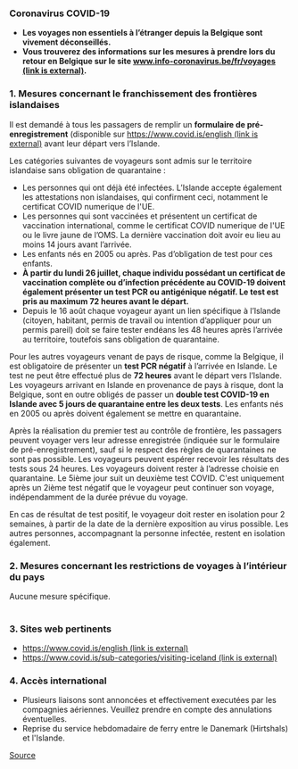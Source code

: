 ### **Coronavirus COVID-19**

*   **Les voyages non essentiels à l’étranger depuis la Belgique sont vivement déconseillés.**
*   **Vous trouverez des informations sur les mesures à prendre lors du retour en Belgique sur le site [www.info-coronavirus.be/fr/voyages (link is external)](http://www.info-coronavirus.be/fr/voyages).**

### 1\. Mesures concernant le franchissement des frontières islandaises

Il est demandé à tous les passagers de remplir un **formulaire de pré-enregistrement** (disponible sur [https://www.covid.is/english (link is external)](https://www.covid.is/english) avant leur départ vers l’Islande.

Les catégories suivantes de voyageurs sont admis sur le territoire islandaise sans obligation de quarantaine :

*   Les personnes qui ont déjà été infectées. L’Islande accepte également les attestations non islandaises, qui confirment ceci, notamment le certificat COVID numerique de l'UE. 
*   Les personnes qui sont vaccinées et présentent un certificat de vaccination international, comme le certificat COVID numerique de l'UE ou le livre jaune de l’OMS. La dernière vaccination doit avoir eu lieu au moins 14 jours avant l’arrivée.
*   Les enfants nés en 2005 ou après. Pas d’obligation de test pour ces enfants.
*   **À partir du lundi 26 juillet, chaque individu possédant un certificat de vaccination complète ou d’infection précédente au COVID-19 doivent également présenter un test PCR ou antigénique négatif. Le test est pris au maximum 72 heures avant le départ.** 
*   Depuis le 16 août chaque voyageur ayant un lien spécifique à l’Islande (citoyen, habitant, permis de travail ou intention d’appliquer pour un permis pareil) doit se faire tester endéans les 48 heures après l’arrivée au territoire, toutefois sans obligation de quarantaine.

Pour les autres voyageurs venant de pays de risque, comme la Belgique, il est obligatoire de présenter un **test PCR négatif** à l’arrivée en Islande. Le test ne peut être effectué plus de **72 heures** avant le départ vers l’Islande. Les voyageurs arrivant en Islande en provenance de pays à risque, dont la Belgique, sont en outre obligés de passer un **double test COVID-19 en Islande avec 5 jours de quarantaine entre les deux tests**. Les enfants nés en 2005 ou après doivent également se mettre en quarantaine. 

Après la réalisation du premier test au contrôle de frontière, les passagers peuvent voyager vers leur adresse enregistrée (indiquée sur le formulaire de pré-enregistrement), sauf si le respect des règles de quarantaines ne sont pas possible. Les voyageurs peuvent espérer recevoir les résultats des tests sous 24 heures. Les voyageurs doivent rester à l’adresse choisie en quarantaine. Le 5ième jour suit un deuxième test COVID. C'est uniquement après un 2ième test négatif que le voyageur peut continuer son voyage, indépendamment de la durée prévue du voyage.

En cas de résultat de test positif, le voyageur doit rester en isolation pour 2 semaines, à partir de la date de la dernière exposition au virus possible. Les autres personnes, accompagnant la personne infectée, restent en isolation également. 

### 2\. Mesures concernant les restrictions de voyages à l’intérieur du pays

Aucune mesure spécifique.  
 

### 3\. Sites web pertinents

*   [https://www.covid.is/english (link is external)](https://www.covid.is/english)
*   [https://www.covid.is/sub-categories/visiting-iceland (link is external)](https://xn--https-ix3b//www.covid.is/sub-categories/visiting-iceland)

### 4\. Accès international

*   Plusieurs liaisons sont annoncées et effectivement executées par les compagnies aériennes. Veuillez prendre en compte des annulations éventuelles.
*   Reprise du service hebdomadaire de ferry entre le Danemark (Hirtshals) et l'Islande.

[Source](https://diplomatie.belgium.be/fr/Services/voyager_a_letranger/conseils_par_destination/islande)